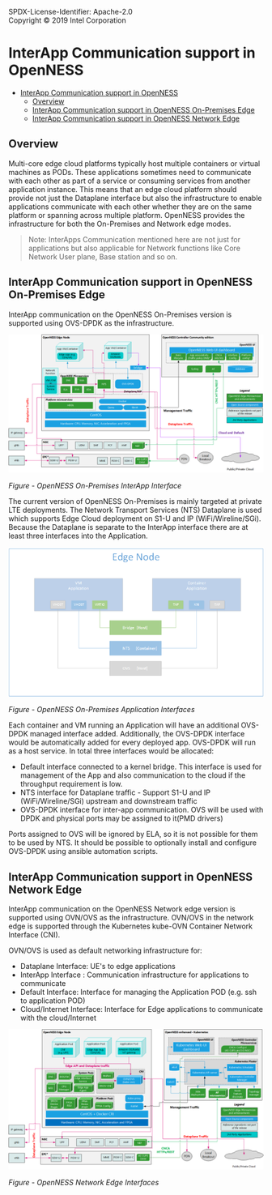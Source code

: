 SPDX-License-Identifier: Apache-2.0    
Copyright © 2019 Intel Corporation

# InterApp Communication support in OpenNESS 

- [InterApp Communication support in OpenNESS](#interapp-communication-support-in-openness)
  - [Overview](#overview)
  - [InterApp Communication support in OpenNESS On-Premises Edge](#interapp-communication-support-in-openness-on-premises-edge)
  - [InterApp Communication support in OpenNESS Network Edge](#interapp-communication-support-in-openness-network-edge)

## Overview

Multi-core edge cloud platforms typically host multiple containers or virtual machines as PODs. These applications sometimes need to communicate with each other as part of a service or consuming services from another application instance. This means that an edge cloud platform should provide not just the Dataplane interface but also the infrastructure to enable applications communicate with each other whether they are on the same platform or spanning across multiple platform. OpenNESS provides the infrastructure for both the On-Premises and Network edge modes. 

> Note: InterApps Communication mentioned here are not just for applications but also applicable for Network functions like Core Network User plane, Base station and so on. 

## InterApp Communication support in OpenNESS On-Premises Edge 
InterApp communication on the OpenNESS On-Premises version is supported using OVS-DPDK as the infrastructure. 

![OpenNESS On-Premises InterApp Interface](iap-images/iap3.png)
 
 _Figure - OpenNESS On-Premises InterApp Interface_

The current version of OpenNESS On-Premises is mainly targeted at private LTE deployments. The Network Transport Services (NTS) Dataplane is used which supports Edge Cloud deployment on S1-U and IP (WiFi/Wireline/SGi). Because the Dataplane is separate to the InterApp interface there are at least three interfaces into the Application. 

![OpenNESS OnPremises Application Interfaces](iap-images/iap1.png)
 
 _Figure - OpenNESS On-Premises Application Interfaces_

Each container and VM running an Application will have an additional OVS-DPDK managed interface added. Additionally, the OVS-DPDK interface would be automatically added for every deployed app. OVS-DPDK will run as a host service.
In total three interfaces would be allocated:
- Default interface connected to a kernel bridge. This interface is used for management of the App and also communication to the cloud if the throughput requirement is low. 
- NTS interface for Dataplane traffic - Support S1-U and IP (WiFi/Wireline/SGi) upstream and downstream traffic 
- OVS-DPDK interface for inter-app communication. OVS will be used with DPDK and physical ports may be assigned to it(PMD drivers)

Ports assigned to OVS will be ignored by ELA, so it is not possible for them to be used by NTS. It should be possible to optionally install and configure OVS-DPDK using ansible automation scripts.

## InterApp Communication support in OpenNESS Network Edge 
InterApp communication on the OpenNESS Network edge version is supported using OVN/OVS as the infrastructure. OVN/OVS in the network edge is supported through the Kubernetes kube-OVN Container Network Interface (CNI).

OVN/OVS is used as default networking infrastructure for:
- Dataplane Interface: UE's to edge applications 
- InterApp Interface : Communication infrastructure for applications to communicate 
- Default Interface: Interface for managing the Application POD (e.g. ssh to application POD)
- Cloud/Internet Interface: Interface for Edge applications to communicate with the cloud/Internet  

![OpenNESS Network Edge Interfaces](iap-images/iap2.png)
 
 _Figure - OpenNESS Network Edge Interfaces_